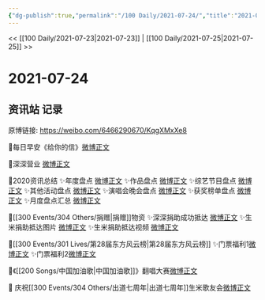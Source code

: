 ```yaml
---
{"dg-publish":true,"permalink":"/100 Daily/2021-07-24/","title":"2021-07-24","created":"2023-04-10T12:55:09.816+08:00","updated":"2023-04-10T12:56:54.126+08:00"}
---
```



<< [[100 Daily/2021-07-23\|2021-07-23]] | [[100 Daily/2021-07-25\|2021-07-25]] >>

# 2021-07-24

## 资讯站 记录

原博链接: https://weibo.com/6466290670/KqgXMxXe8

🌟每日早安《给你的信》[微博正文](https://m.weibo.cn/6466290670/4662398197695314)

🌟深深营业 [微博正文](https://m.weibo.cn/6466290670/4662466976156522)

🌟2020资讯总结
✨年度盘点 [微博正文](https://m.weibo.cn/6466290670/4662452945684783)
✨作品盘点 [微博正文](https://m.weibo.cn/6466290670/4662451902089190)
✨综艺节目盘点 [微博正文](https://m.weibo.cn/6466290670/4662451972345101)
✨其他活动盘点 [微博正文](https://m.weibo.cn/6466290670/4662451985713311)
✨演唱会晚会盘点 [微博正文](https://m.weibo.cn/6466290670/4662452002490848)
✨获奖榜单盘点 [微博正文](https://m.weibo.cn/6466290670/4662452019790862)
✨月度盘点汇总 [微博正文](https://m.weibo.cn/6466290670/4662452057019629)

🌟[[300 Events/304 Others/捐赠\|捐赠]]物资
✨深深捐助成功抵达 [微博正文](https://m.weibo.cn/6466290670/4662399405395046)
✨生米捐助抵达图片 [微博正文](https://m.weibo.cn/6466290670/4662404116123730)
✨生米捐助抵达视频 [微博正文](https://m.weibo.cn/6466290670/4662427508280849)

🌟[[300 Events/301 Lives/第28届东方风云榜\|第28届东方风云榜]]
✨门票福利1[微博正文](https://m.weibo.cn/6466290670/4662509167186680)
✨门票福利2[微博正文](https://m.weibo.cn/6466290670/4662514832377779)

🌟《[[200 Songs/中国加油歌\|中国加油歌]]》翻唱大赛[微博正文](https://m.weibo.cn/6466290670/4662402337213632)

🌟 庆祝[[300 Events/304 Others/出道七周年\|出道七周年]]生米歌友会[微博正文](https://m.weibo.cn/6466290670/4662613730139626)

